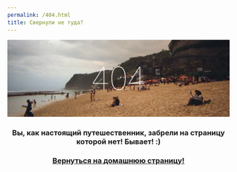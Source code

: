 ```yaml
---
permalink: /404.html
title: Свернули не туда?
---
```

![404 on Bali](pictures/404.jpg)
### <p align="center">Вы, как настоящий путешественник, забрели на страницу которой нет! Бывает! :) </p>

### <p align="center"><a href="https://vagabondity.com">Вернуться на домашнюю страницу!</a></p>
